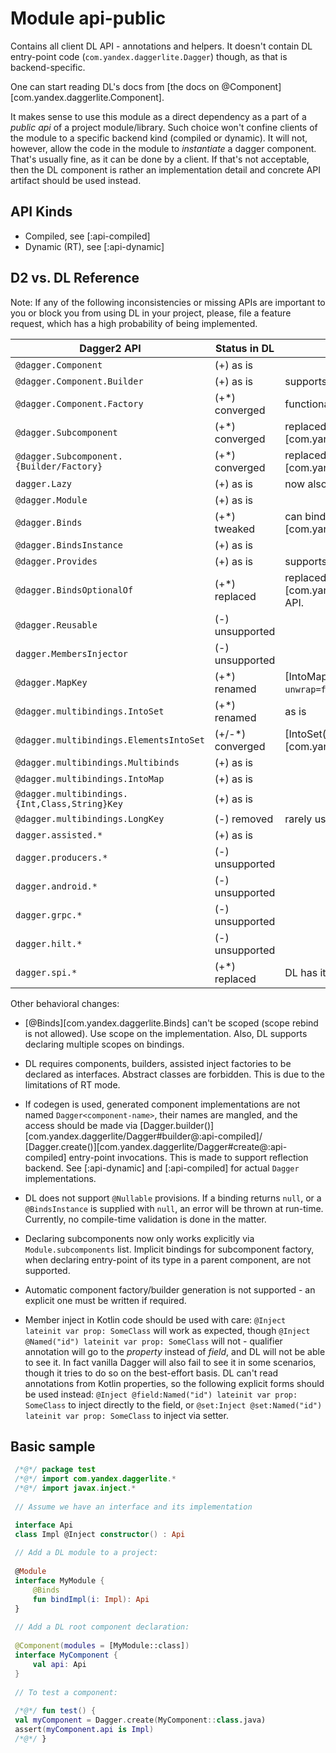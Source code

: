# Module api-public

Contains all client DL API - annotations and helpers. It doesn't contain DL entry-point code
(`com.yandex.daggerlite.Dagger`) though, as that is backend-specific.

One can start reading DL's docs from [the docs on @Component][com.yandex.daggerlite.Component].

It makes sense to use this module as a direct
dependency as a part of a _public api_ of a project module/library. Such choice won't confine clients of the module
to a specific backend kind (compiled or dynamic). It will not, however, allow the code in the module to
_instantiate_ a dagger component. That's usually fine, as it can be done by a client. If that's not acceptable, then
the DL component is rather an implementation detail and concrete API artifact should be used instead.

## API Kinds

- Compiled, see [:api-compiled]
- Dynamic (RT), see [:api-dynamic]

## D2 vs. DL Reference

Note: If any of the following inconsistencies or missing APIs are important to you or block you from using DL in your
project, please, file a feature request, which has a high probability of being implemented.

| Dagger2 API                                   | Status in DL     | Notes                                                                           |
|-----------------------------------------------|------------------|---------------------------------------------------------------------------------|
| `@dagger.Component`                           | (+) as is        |                                                                                 |
| `@dagger.Component.Builder`                   | (+) as is        | supports factory method as well                                                 |
| `@dagger.Component.Factory`                   | (+*) converged   | functionality merged into `@Builder`                                            |
| `@dagger.Subcomponent`                        | (+*) converged   | replaced by [Component(isRoot = false)][com.yandex.daggerlite.Component]        |
| `@dagger.Subcomponent.{Builder/Factory}`      | (+*) converged   | replaced by [Component.Builder][com.yandex.daggerlite.Component.Builder]        |
| `dagger.Lazy`                                 | (+) as is        | now also extends `javax.inject.Provider`                                        |
| `@dagger.Module`                              | (+) as is        |                                                                                 |
| `@dagger.Binds`                               | (+*) tweaked     | can bind zero/multiple alternatives, see [Binds][com.yandex.daggerlite.Binds]   |
| `@dagger.BindsInstance`                       | (+) as is        |                                                                                 |
| `@dagger.Provides`                            | (+) as is        | supports conditional provision                                                  |
| `@dagger.BindsOptionalOf`                     | (+*) replaced    | replaced with [Variant][com.yandex.daggerlite.ComponentVariantDimension] API.   |
| `@dagger.Reusable`                            | (-) unsupported  |                                                                                 |
| `dagger.MembersInjector`                      | (-) unsupported  |                                                                                 |
| `@dagger.MapKey`                              | (+*) renamed     | [IntoMap.Key][com.yandex.daggerlite.IntoMap.Key], `unwrap=false` is unsupported |
| `@dagger.multibindings.IntoSet`               | (+*) renamed     | as is                                                                           |
| `@dagger.multibindings.ElementsIntoSet`       | (+/-*) converged | [IntoSet(flatten = true)][com.yandex.daggerlite.IntoSet]                        |
| `@dagger.multibindings.Multibinds`            | (+) as is        |                                                                                 |
| `@dagger.multibindings.IntoMap`               | (+) as is        |                                                                                 |
| `@dagger.multibindings.{Int,Class,String}Key` | (+) as is        |                                                                                 |
| `@dagger.multibindings.LongKey`               | (-) removed      | rarely used, can be written by hand at zero cost.                               |
| `dagger.assisted.*`                           | (+) as is        |                                                                                 |
| `dagger.producers.*`                          | (-) unsupported  |                                                                                 |
| `dagger.android.*`                            | (-) unsupported  |                                                                                 |
| `dagger.grpc.*`                               | (-) unsupported  |                                                                                 |
| `dagger.hilt.*`                               | (-) unsupported  |                                                                                 |
| `dagger.spi.*`                                | (+*) replaced    | DL has its own model for SPI, see [:spi]                                        |

Other behavioral changes:

- [@Binds][com.yandex.daggerlite.Binds] can't be scoped (scope rebind is not allowed). Use scope on the implementation.
  Also, DL supports declaring multiple scopes on bindings.

- DL requires components, builders, assisted inject factories to be declared as interfaces. 
  Abstract classes are forbidden. This is due to the limitations of RT mode.

- If codegen is used, generated component implementations are not named `Dagger<component-name>`,
  their names are mangled, and the access should be made via
  [Dagger.builder()][com.yandex.daggerlite/Dagger#builder@:api-compiled]/
  [Dagger.create()][com.yandex.daggerlite/Dagger#create@:api-compiled] entry-point invocations.
  This is made to support reflection backend.
  See [:api-dynamic] and [:api-compiled] for actual `Dagger` implementations.

- DL does not support `@Nullable` provisions. If a binding returns `null`, or a `@BindsInstance` is supplied with
  `null`, an error will be thrown at run-time. Currently, no compile-time validation is done in the matter.

- Declaring subcomponents now only works explicitly via `Module.subcomponents` list.
  Implicit bindings for subcomponent factory, when declaring entry-point of its type in a parent component,
  are not supported.

- Automatic component factory/builder generation is not supported - an explicit one must be written if required.

- Member inject in Kotlin code should be used with care:
  `@Inject lateinit var prop: SomeClass` will work as expected,
  though `@Inject @Named("id") lateinit var prop: SomeClass` will not - qualifier annotation will go to the *property*
  instead of *field*, and DL will not be able to see it.
  In fact vanilla Dagger will also fail to see it in some scenarios, though it tries to do so on the best-effort basis.
  DL can't read annotations from Kotlin properties, so the following explicit forms should be used instead:
  `@Inject @field:Named("id") lateinit var prop: SomeClass` to inject directly to the field, or
  `@set:Inject @set:Named("id") lateinit var prop: SomeClass` to inject via setter.

## Basic sample

```kotlin
 /*@*/ package test
 /*@*/ import com.yandex.daggerlite.*
 /*@*/ import javax.inject.*
 
 // Assume we have an interface and its implementation 

 interface Api
 class Impl @Inject constructor() : Api
 
 // Add a DL module to a project:
 
 @Module
 interface MyModule {
     @Binds
     fun bindImpl(i: Impl): Api
 }
 
 // Add a DL root component declaration:
 
 @Component(modules = [MyModule::class])
 interface MyComponent {
     val api: Api
 }
 
 // To test a component:
 
 /*@*/ fun test() {
 val myComponent = Dagger.create(MyComponent::class.java)
 assert(myComponent.api is Impl)  
 /*@*/ }

```